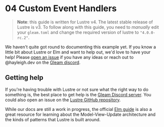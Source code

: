 # 04 Custom Event Handlers

> **Note**: this guide is written for Lustre v4. The latest stable release of
> Lustre is v3. To follow along with this guide, you need to _manually_ edit your
> `gleam.toml` and change the required version of lustre to `"4.0.0-rc.2"`.

We haven't quite got round to documenting this example yet. If you know a little
bit about Lustre or Elm and want to help out, we'd love to have your help! Please
[open an issue](https://github.com/lustre-labs/lustre/issues/new) if you have any
ideas or reach out to @hayleigh.dev on the [Gleam discord](https://discord.gg/Fm8Pwmy).

## Getting help

If you're having trouble with Lustre or not sure what the right way to do
something is, the best place to get help is the [Gleam Discord server](https://discord.gg/Fm8Pwmy).
You could also open an issue on the [Lustre GitHub repository](https://github.com/lustre-labs/lustre/issues).

While our docs are still a work in progress, the official [Elm guide](https://guide.elm-lang.org)
is also a great resource for learning about the Model-View-Update architecture
and the kinds of patterns that Lustre is built around.
